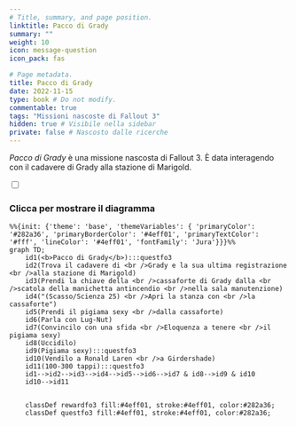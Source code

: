 ```yaml
---
# Title, summary, and page position.
linktitle: Pacco di Grady
summary: ""
weight: 10
icon: message-question
icon_pack: fas

# Page metadata.
title: Pacco di Grady
date: 2022-11-15
type: book # Do not modify.
commentable: true
tags: "Missioni nascoste di Fallout 3"
hidden: true # Visibile nella sidebar
private: false # Nascosto dalle ricerche
---
```


<div class="fo3">

*Pacco di Grady* è una missione nascosta di Fallout 3. È data interagendo con il cadavere di Grady alla stazione di Marigold.



<section class="chart-collapse">
<input type="checkbox" name="collapse2" id="handle2">
<h3 class="handle">
<label for="handle2">Clicca per mostrare il diagramma</label>
</h3>
<div class="content">

```mermaid
%%{init: {'theme': 'base', 'themeVariables': { 'primaryColor': '#282a36', 'primaryBorderColor': '#4eff01', 'primaryTextColor': '#fff', 'lineColor': '#4eff01', 'fontFamily': 'Jura'}}}%%
graph TD;
    id1(<b>Pacco di Grady</b>):::questfo3
    id2(Trova il cadavere di <br />Grady e la sua ultima registrazione <br />alla stazione di Marigold)
    id3(Prendi la chiave della <br />cassaforte di Grady dalla <br />scatola della manichetta antincendio <br />nella sala manutenzione)
    id4("(Scasso/Scienza 25) <br />Apri la stanza con <br />la cassaforte")
    id5(Prendi il pigiama sexy <br />dalla cassaforte)
    id6(Parla con Lug-Nut)
    id7(Convincilo con una sfida <br />Eloquenza a tenere <br />il pigiama sexy) 
    id8(Uccidilo)
    id9(Pigiama sexy):::questfo3
    id10(Vendilo a Ronald Laren <br />a Girdershade)
    id11(100-300 tappi):::questfo3
    id1-->id2-->id3-->id4-->id5-->id6-->id7 & id8-->id9 & id10
    id10-->id11
    
    
    classDef rewardfo3 fill:#4eff01, stroke:#4eff01, color:#282a36;
    classDef questfo3 fill:#4eff01, stroke:#4eff01, color:#282a36;
```

</div>
</section>




</div>